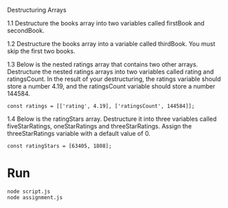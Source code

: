 Destructuring Arrays

1.1 Destructure the books array into two variables called firstBook and secondBook.

1.2 Destructure the books array into a variable called thirdBook. You must skip the first two books.

1.3 Below is the nested ratings array that contains two other arrays. Destructure the nested ratings arrays into two variables called rating and ratingsCount. In the result of your destructuring, the ratings variable should store a number 4.19, and the ratingsCount variable should store a number 144584.

```
const ratings = [['rating', 4.19], ['ratingsCount', 144584]];
```

1.4 Below is the ratingStars array. Destructure it into three variables called fiveStarRatings, oneStarRatings and threeStarRatings. Assign the threeStarRatings variable with a default value of 0.

```
const ratingStars = [63405, 1808];
```

# Run

```
node script.js
node assignment.js
```
